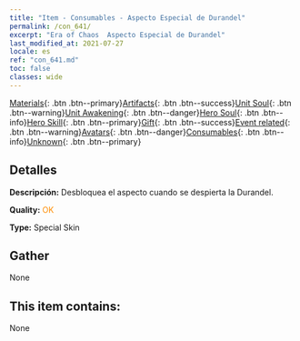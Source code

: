 ```yaml
---
title: "Item - Consumables - Aspecto Especial de Durandel"
permalink: /con_641/
excerpt: "Era of Chaos  Aspecto Especial de Durandel"
last_modified_at: 2021-07-27
locale: es
ref: "con_641.md"
toc: false
classes: wide
---
```

 [Materials](/ItemsES/){: .btn .btn--primary}[Artifacts](/ItemsES/Artifacts/){: .btn .btn--success}[Unit Soul](/ItemsES/UnitSoul/){: .btn .btn--warning}[Unit Awakening](/ItemsES/UnitAwakening/){: .btn .btn--danger}[Hero Soul](/ItemsES/HeroSoul/){: .btn .btn--info}[Hero Skill](/ItemsES/HeroSkill/){: .btn .btn--primary}[Gift](/ItemsES/Gift/){: .btn .btn--success}[Event related](/ItemsES/Events/){: .btn .btn--warning}[Avatars](/ItemsES/Avatars/){: .btn .btn--danger}[Consumables](/ItemsES/Consumables/){: .btn .btn--info}[Unknown](/ItemsES/Unknown/){: .btn .btn--primary}

## Detalles
 **Descripción:** Desbloquea el aspecto cuando se despierta la Durandel.

 **Quality:** <span style="color: #FF8C00">OK</span>

 **Type:** Special Skin

## Gather

  None

## This item contains:

  None

